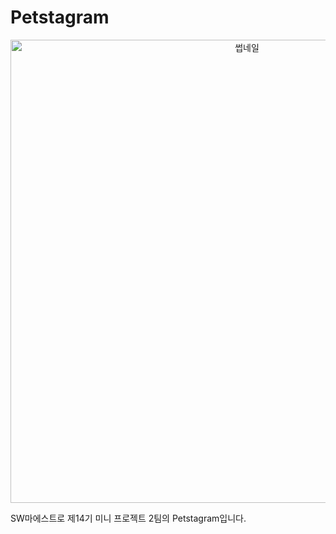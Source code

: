 # Petstagram
<p align="center"><img width="741" alt="썹네일" src="https://user-images.githubusercontent.com/24623403/233928067-1cb72e21-052b-49b2-b75e-78ddfd36bbb6.png"></p>

SW마에스트로 제14기 미니 프로젝트 2팀의 Petstagram입니다.
